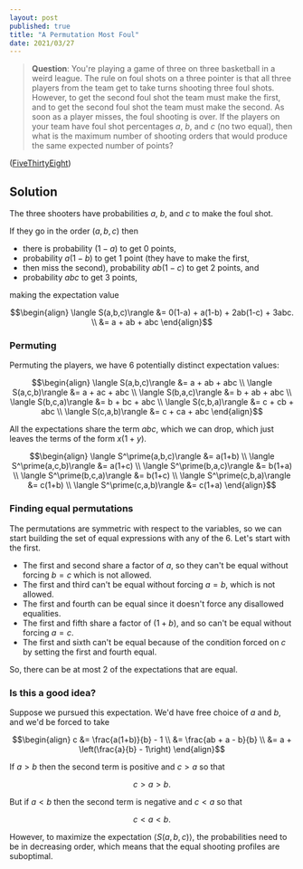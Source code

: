 ```yaml
---
layout: post
published: true
title: "A Permutation Most Foul"
date: 2021/03/27
---
```


>**Question**: You're playing a game of three on three basketball in a weird league. The rule on foul shots on a three pointer is that all three players from the team get to take turns shooting three foul shots. However, to get the second foul shot the team must make the first, and to get the second foul shot the team must make the second. As soon as a player misses, the foul shooting is over. If the players on your team have foul shot percentages $a,$ $b,$ and $c$ (no two equal), then what is the maximum number of shooting orders that would produce the same expected number of points?

<!--more-->

([FiveThirtyEight](https://fivethirtyeight.com/features/can-you-solve-march-mathness/))

## Solution

The three shooters have probabilities $a,$ $b,$ and $c$ to make the foul shot. 

If they go in the order $(a,b,c)$ then 

- there is probability $(1-a)$ to get $0$ points, 
- probability $a(1-b)$ to get $1$ point (they have to make the first, 
- then miss the second), probability $ab(1-c)$ to get $2$ points, and 
- probability $abc$ to get $3$ points, 

making the expectation value

$$\begin{align}
  \langle S(a,b,c)\rangle &= 0(1-a) + a(1-b) + 2ab(1-c) + 3abc. \\
     &= a + ab + abc
\end{align}$$

### Permuting

Permuting the players, we have $6$ potentially distinct expectation values:

$$\begin{align}
  \langle S(a,b,c)\rangle &= a + ab + abc  \\
  \langle S(a,c,b)\rangle &= a + ac + abc  \\
  \langle S(b,a,c)\rangle &= b + ab + abc  \\
  \langle S(b,c,a)\rangle &= b + bc + abc  \\
  \langle S(c,b,a)\rangle &= c + cb + abc  \\
  \langle S(c,a,b)\rangle &= c + ca + abc 
\end{align}$$

All the expectations share the term $abc,$ which we can drop, which just leaves the terms of the form $x(1+y).$

$$\begin{align}
  \langle S^\prime(a,b,c)\rangle &= a(1+b) \\
  \langle S^\prime(a,c,b)\rangle &= a(1+c) \\
  \langle S^\prime(b,a,c)\rangle &= b(1+a) \\
  \langle S^\prime(b,c,a)\rangle &= b(1+c) \\
  \langle S^\prime(c,b,a)\rangle &= c(1+b) \\
  \langle S^\prime(c,a,b)\rangle &= c(1+a)
\end{align}$$

### Finding equal permutations

The permutations are symmetric with respect to the variables, so we can start building the set of equal expressions with any of the $6.$ Let's start with the first.

- The first and second share a factor of $a,$ so they can't be equal without forcing $b=c$ which is not allowed.
- The first and third can't be equal without forcing $a=b,$ which is not allowed.
- The first and fourth can be equal since it doesn't force any disallowed equalities.
- The first and fifth share a factor of $(1+b),$ and so can't be equal without forcing $a=c.$
- The first and sixth can't be equal because of the condition forced on $c$ by setting the first and fourth equal.

So, there can be at most $2$ of the expectations that are equal.

### Is this a good idea?

Suppose we pursued this expectation. We'd have free choice of $a$ and $b,$ and we'd be forced to take

$$\begin{align} 
  c &= \frac{a(1+b)}{b} - 1 \\
    &= \frac{ab + a - b}{b} \\
    &= a + \left(\frac{a}{b} - 1\right)
\end{align}$$

If $a > b$ then the second term is positive and $c > a$ so that

$$ c > a > b. $$

But if $a < b$ then the second term is negative and $c < a$ so that

$$ c < a < b. $$

However, to maximize the expectation $\langle S(a,b,c)\rangle,$ the probabilities need to be in decreasing order, which means that the equal shooting profiles are suboptimal.


<br>
